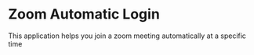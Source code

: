 # Zoom Automatic Login
 This application helps you join a zoom meeting automatically at a specific time
